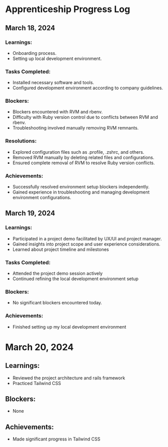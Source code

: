 # Apprenticeship Progress Log

## March 18, 2024

### Learnings:
- Onboarding process.
- Setting up local development environment.

### Tasks Completed:
- Installed necessary software and tools.
- Configured development environment according to company guidelines.

### Blockers:
- Blockers encountered with RVM and rbenv.
- Difficulty with Ruby version control due to conflicts between RVM and rbenv.
- Troubleshooting involved manually removing RVM remnants.

### Resolutions:
- Explored configuration files such as .profile, .zshrc, and others.
- Removed RVM manually by deleting related files and configurations.
- Ensured complete removal of RVM to resolve Ruby version conflicts.

### Achievements:
- Successfully resolved environment setup blockers independently.
- Gained experience in troubleshooting and managing development environment configurations.


## March 19, 2024

### Learnings:
- Participated in a project demo facilitated by UX/UI and project manager.
- Gained insights into project scope and user experience considerations.
- Learned about project timeline and milestones

### Tasks Completed:
- Attended the project demo session actively
- Continued refining the local development environment setup

### Blockers:
- No significant blockers encountered today. 

### Achievements:
- Finished setting up my local development environment


# March 20, 2024

## Learnings:
- Reviewed the project architecture and rails framework
- Practiced Tailwind CSS 

## Blockers:
- None

## Achievements:
- Made significant progress in Tailwind CSS 


